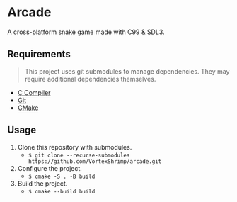 # Arcade

A cross-platform snake game made with C99 & SDL3.

## Requirements

> This project uses git submodules to manage dependencies. They may require additional dependencies themselves.

- [C Compiler](https://en.cppreference.com/w/c.html)
- [Git](https://git-scm.com/downloads)
- [CMake](https://cmake.org/)

## Usage

1. Clone this repository with submodules.
    - `$ git clone --recurse-submodules https://github.com/VortexShrimp/arcade.git`
2. Configure the project.
    - `$ cmake -S . -B build`
3. Build the project.
    - `$ cmake --build build`
